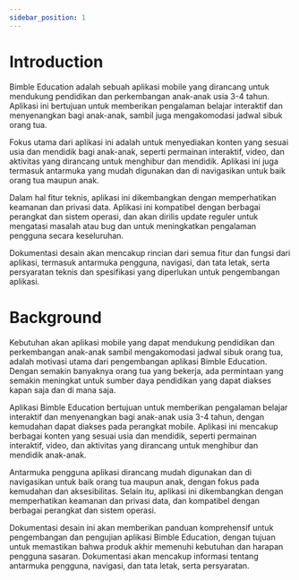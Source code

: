 ```yaml
---
sidebar_position: 1
---
```


# Introduction

Bimble Education adalah sebuah aplikasi mobile yang dirancang untuk mendukung pendidikan dan perkembangan anak-anak usia 3-4 tahun. Aplikasi ini bertujuan untuk memberikan pengalaman belajar interaktif dan menyenangkan bagi anak-anak, sambil juga mengakomodasi jadwal sibuk orang tua.

Fokus utama dari aplikasi ini adalah untuk menyediakan konten yang sesuai usia dan mendidik bagi anak-anak, seperti permainan interaktif, video, dan aktivitas yang dirancang untuk menghibur dan mendidik. Aplikasi ini juga termasuk antarmuka yang mudah digunakan dan di navigasikan untuk baik orang tua maupun anak.

Dalam hal fitur teknis, aplikasi ini dikembangkan dengan memperhatikan keamanan dan privasi data. Aplikasi ini kompatibel dengan berbagai perangkat dan sistem operasi, dan akan dirilis update reguler untuk mengatasi masalah atau bug dan untuk meningkatkan pengalaman pengguna secara keseluruhan.

Dokumentasi desain akan mencakup rincian dari semua fitur dan fungsi dari aplikasi, termasuk antarmuka pengguna, navigasi, dan tata letak, serta persyaratan teknis dan spesifikasi yang diperlukan untuk pengembangan aplikasi.


# Background

Kebutuhan akan aplikasi mobile yang dapat mendukung pendidikan dan perkembangan anak-anak sambil mengakomodasi jadwal sibuk orang tua, adalah motivasi utama dari pengembangan aplikasi Bimble Education. Dengan semakin banyaknya orang tua yang bekerja, ada permintaan yang semakin meningkat untuk sumber daya pendidikan yang dapat diakses kapan saja dan di mana saja.

Aplikasi Bimble Education bertujuan untuk memberikan pengalaman belajar interaktif dan menyenangkan bagi anak-anak usia 3-4 tahun, dengan kemudahan dapat diakses pada perangkat mobile. Aplikasi ini mencakup berbagai konten yang sesuai usia dan mendidik, seperti permainan interaktif, video, dan aktivitas yang dirancang untuk menghibur dan mendidik anak-anak.

Antarmuka pengguna aplikasi dirancang mudah digunakan dan di navigasikan untuk baik orang tua maupun anak, dengan fokus pada kemudahan dan aksesibilitas. Selain itu, aplikasi ini dikembangkan dengan memperhatikan keamanan dan privasi data, dan kompatibel dengan berbagai perangkat dan sistem operasi.

Dokumentasi desain ini akan memberikan panduan komprehensif untuk pengembangan dan pengujian aplikasi Bimble Education, dengan tujuan untuk memastikan bahwa produk akhir memenuhi kebutuhan dan harapan pengguna sasaran. Dokumentasi akan mencakup informasi tentang antarmuka pengguna, navigasi, dan tata letak, serta persyaratan.